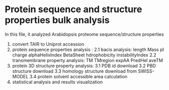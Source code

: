 # Protein sequence and structure properties bulk analysis
In this file, it analyzed Arabidopsis proteome sequence/structure properties

1. convert TAIR to Uniprot accession
2. protein sequence properties analysis : 
2.1 bacis analysis: length	Mass	pI	charge	alphaHelixIndex	BetaSheet	hdrophobicity	instabilityIndex
2.2 transmembrane property analysis: TM	TMregion	expAA	PredHel	aveTM
3. protein 3D structure property analysis:
3.1 PDB id download
3.2 PBD structure download
3.3 homology structure download from SWISS-MODEL
3.4 protein solvent accessible area calculation 
4. statistical analysis and results visualization
